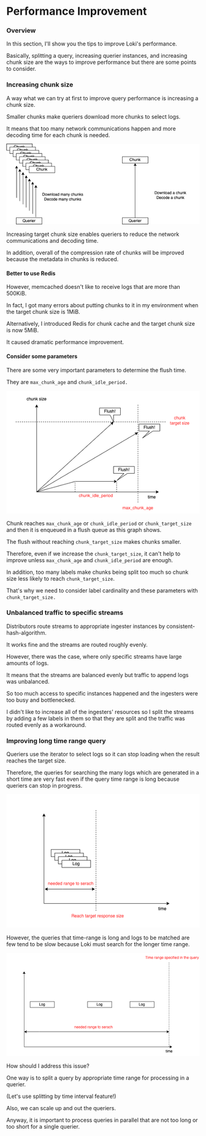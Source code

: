 # Performance Improvement

### Overview

In this section, I'll show you the tips to improve Loki's performance.

Basically, splitting a query, increasing querier instances, and increasing chunk size are the ways to improve performance but there are some points to consider.

### Increasing chunk size

A way what we can try at first to improve query performance is increasing a chunk size.

Smaller chunks make queriers download more chunks to select logs.

It means that too many network communications happen and more decoding time for each chunk is needed.

![](.gitbook/assets/performance-improvement-small-chunk.png)

Increasing target chunk size enables queriers to reduce the network communications and decoding time.

In addition, overall of the compression rate of chunks will be improved because the metadata in chunks is reduced.

#### Better to use Redis

However, memcached doesn't like to receive logs that are more than 500KiB.

In fact, I got many errors about putting chunks to it in my environment when the target chunk size is 1MiB.

Alternatively, I introduced Redis for chunk cache and the target chunk size is now 5MiB.

It caused dramatic performance improvement.

#### Consider some parameters

There are some very important parameters to determine the flush time.

They are `max_chunk_age` and `chunk_idle_period.`

![](.gitbook/assets/performance-improvement-flush-reason-graph.png)

Chunk reaches `max_chunk_age` or `chunk_idle_period` or `chunk_target_size` and then it is enqueued in a flush queue as this graph shows.

The flush without reaching `chunk_target_size` makes chunks smaller.

Therefore, even if we increase the `chunk_target_size`, it can't help to improve unless `max_chunk_age` and `chunk_idle_period` are enough.

In addition, too many labels make chunks being split too much so chunk size less likely to reach `chunk_target_size`.

That's why we need to consider label cardinality and these parameters with `chunk_target_size.`

### Unbalanced traffic to specific streams

Distributors route streams to appropriate ingester instances by consistent-hash-algorithm.

It works fine and the streams are routed roughly evenly.

However, there was the case, where only specific streams have large amounts of logs.

It means that the streams are balanced evenly but traffic to append logs was unbalanced.

So too much access to specific instances happened and the ingesters were too busy and bottlenecked.

I didn't like to increase all of the ingesters' resources so I split the streams by adding a few labels in them so that they are split and the traffic was routed evenly as a workaround.

### Improving long time range query

Queriers use the iterator to select logs so it can stop loading when the result reaches the target size.

Therefore, the queries for searching the many logs which are generated in a short time are very fast even if the query time range is long because queriers can stop in progress.

![](.gitbook/assets/performance-improvement-fast-query-example.png)

However, the queries that time-range is long and logs to be matched are few tend to be slow because Loki must search for the longer time range.

![](.gitbook/assets/performance-improvement-slow-query-example.png)

How should I address this issue?

One way is to split a query by appropriate time range for processing in a querier.

(Let's use splitting by time interval feature!)

Also, we can scale up and out the queriers.

Anyway, it is important to process queries in parallel that are not too long or too short for a single querier.

